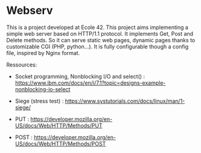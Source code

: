 # Webserv

This is a project developed at Ecole 42. This project aims implementing a simple web server based on HTTP/1.1 protocol. It implements Get, Post and Delete methods. So it can serve static web pages, dynamic pages thanks to customizable CGI (PHP, python...). It is fully configurable though a config file, inspired by Nginx format.

Ressources:

* Socket programming, Nonblocking I/O and select() : https://www.ibm.com/docs/en/i/7.1?topic=designs-example-nonblocking-io-select

* Siege (stress test) : https://www.systutorials.com/docs/linux/man/1-siege/

* PUT : https://developer.mozilla.org/en-US/docs/Web/HTTP/Methods/PUT

* POST : https://developer.mozilla.org/en-US/docs/Web/HTTP/Methods/POST

